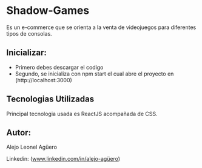 # Shadow-Games
Es un e-commerce que se orienta a la venta de videojuegos para diferentes tipos de consolas.

## Inicializar:
- Primero debes descargar el codigo
- Segundo, se inicializa con npm start el cual abre el proyecto en (http://localhost:3000) 

## Tecnologias Utilizadas

Principal tecnologia usada es ReactJS acompañada de CSS.

## Autor: 

Alejo Leonel Agüero

Linkedin: (www.linkedin.com/in/alejo-agüero)